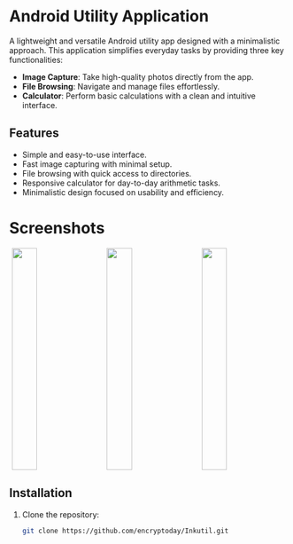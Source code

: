 # Android Utility Application

A lightweight and versatile Android utility app designed with a minimalistic approach. This application simplifies everyday tasks by providing three key functionalities:  

- **Image Capture**: Take high-quality photos directly from the app.  
- **File Browsing**: Navigate and manage files effortlessly.  
- **Calculator**: Perform basic calculations with a clean and intuitive interface.  

## Features
- Simple and easy-to-use interface.  
- Fast image capturing with minimal setup.  
- File browsing with quick access to directories.  
- Responsive calculator for day-to-day arithmetic tasks.  
- Minimalistic design focused on usability and efficiency.  

# Screenshots
<div style="display: flex; justify-content: space-around; align-items: flex-start;flex-wrap:wrap;gap:10px;">
   <img src="https://mmm.sh/github/inkutil/calc.png" width="30%" height="400px">
   <img src="https://mmm.sh/github/inkutil/files2.png" width="30%" height="400px">
   <img src="https://mmm.sh/github/inkutil/camera.png" width="30%" height="400px">   
</div>

## Installation
1. Clone the repository:  
   ```bash
   git clone https://github.com/encryptoday/Inkutil.git
